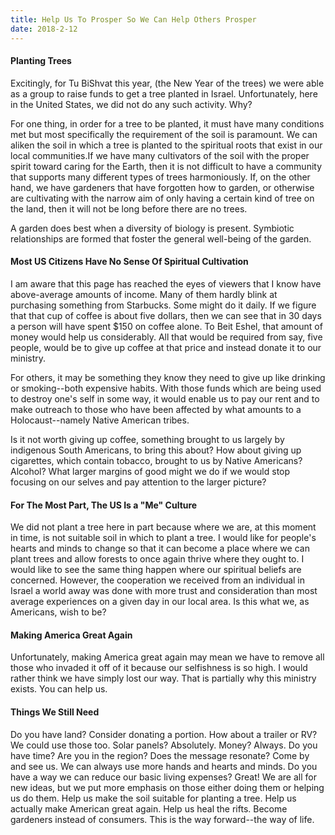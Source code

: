 ```yaml
---
title: Help Us To Prosper So We Can Help Others Prosper
date: 2018-2-12
---
```



#### Planting Trees

Excitingly, for Tu BiShvat this year, (the New Year of the trees) we were able as a group to raise funds to get a tree planted in Israel. Unfortunately, here in the United States, we did not do any such activity. Why?

For one thing, in order for a tree to be planted, it must have many conditions met but most specifically the requirement of the soil is paramount. We can aliken the soil in which a tree is planted to the spiritual roots that exist in our local communities.If we have many cultivators of the soil with the proper spirit toward caring for the Earth, then it is not difficult to have a community that supports many different types of trees harmoniously. If, on the other hand, we have gardeners that have forgotten how to garden, or otherwise are cultivating with the narrow aim of only having a certain kind of tree on the land, then it will not be long before there are no trees. 

A garden does best when a diversity of biology is present. Symbiotic relationships are formed that foster the general well-being of the garden.


#### Most US Citizens Have No Sense Of Spiritual Cultivation

I am aware that this page has reached the eyes of viewers that I know have above-average amounts of income. Many of them hardly blink at purchasing something from Starbucks. Some might do it daily. If we figure that that cup of coffee is about five dollars, then we can see that in 30 days a person will have spent $150 on coffee alone. To Beit Eshel, that amount of money would help us considerably. All that would be required from say, five people, would be to give up coffee at that price and instead donate it to our ministry. 

For others, it may be something they know they need to give up like drinking or smoking--both expensive habits. With those funds which are being used to destroy one's self in some way, it would enable us to pay our rent and to make outreach to those who have been affected by what amounts to a Holocaust--namely Native American tribes. 

Is it not worth giving up coffee, something brought to us largely by indigenous South Americans, to bring this about? How about giving up cigarettes, which contain tobacco, brought to us by Native Americans? Alcohol? What larger margins of good might we do if we would stop focusing on our selves and pay attention to the larger picture?

#### For The Most Part, The US Is a "Me" Culture

We did not plant a tree here in part because where we are, at this moment in time, is not suitable soil in which to plant a tree. I would like for people's hearts and minds to change so that it can become a place where we can plant trees and allow forests to once again thrive where they ought to. I would like to see the same thing happen where our spiritual beliefs are concerned. However, the cooperation we received from an individual in Israel a world away was done with more trust and consideration than most average experiences on a given day in our local area. Is this what we, as Americans, wish to be?

#### Making America Great Again

Unfortunately, making America great again may mean we have to remove all those who invaded it off of it because our selfishness is so high. I would rather think we have simply lost our way. That is partially why this ministry exists. You can help us.

#### Things We Still Need

Do you have land? Consider donating a portion. How about a trailer or RV? We could use those too. Solar panels? Absolutely. Money? Always. Do you have time? Are you in the region? Does the message resonate? Come by and see us. We can always use more hands and hearts and minds. Do you have a way we can reduce our basic living expenses? Great! We are all for new ideas, but we put more emphasis on those either doing them or helping us do them. Help us make the soil suitable for planting a tree. Help us actually make American great again. Help us heal the rifts. Become gardeners instead of consumers. This is the way forward--the way of life. 

